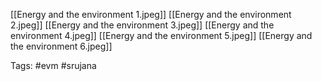 [[Energy and the environment 1.jpeg]]
[[Energy and the environment 2.jpeg]]
[[Energy and the environment 3.jpeg]]
[[Energy and the environment 4.jpeg]]
[[Energy and the environment 5.jpeg]]
[[Energy and the environment 6.jpeg]]

Tags: #evm #srujana 